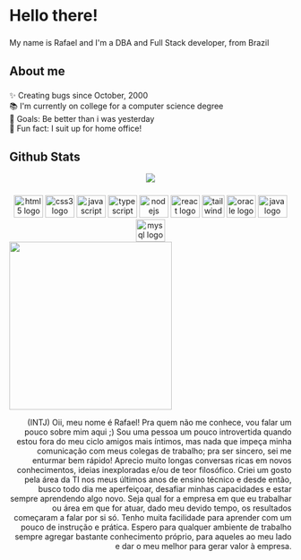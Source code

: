 <h1 align="left">Hello there!</h1>

###

<p align="left">My name is Rafael and I'm a DBA and Full Stack developer, from Brazil</p>

###

<h2 align="left">About me</h2>

###

<p align="left">✨ Creating bugs since October, 2000 <br>📚 I'm currently on college for a computer science degree <br>🎯 Goals: Be better than i was yesterday<br>🎲 Fun fact: I suit up for home office!</p>

###

## Github Stats  
<div align="center"><img src="https://github-readme-stats.vercel.app/api?username=rafael-tomkowski&show_icons=true&count_private=true&hide_border=true" align="center" /></div>  


###

<div align="center">
  <img src="https://cdn.jsdelivr.net/gh/devicons/devicon/icons/html5/html5-original.svg" height="40" width="52" alt="html5 logo"  />
  <img src="https://cdn.jsdelivr.net/gh/devicons/devicon/icons/css3/css3-original.svg" height="40" width="52" alt="css3 logo"  />
  <img src="https://cdn.jsdelivr.net/gh/devicons/devicon/icons/javascript/javascript-original.svg" height="40" width="52" alt="javascript logo"  />
  <img src="https://cdn.jsdelivr.net/gh/devicons/devicon/icons/typescript/typescript-original.svg" height="40" width="52" alt="typescript logo"  />
  <img src="https://cdn.jsdelivr.net/gh/devicons/devicon/icons/nodejs/nodejs-original.svg" height="40" width="52" alt="nodejs logo"  />
  <img src="https://cdn.jsdelivr.net/gh/devicons/devicon/icons/react/react-original.svg" height="40" width="52" alt="react logo"  />
   <img src="https://www.vectorlogo.zone/logos/tailwindcss/tailwindcss-icon.svg" alt="tailwind" width="40" height="40"/>
  <img src="https://cdn.jsdelivr.net/gh/devicons/devicon/icons/oracle/oracle-original.svg" height="40" width="52" alt="oracle logo"  />
  <img src="https://cdn.jsdelivr.net/gh/devicons/devicon/icons/java/java-original.svg" height="40" width="52" alt="java logo"  />
  <img src="https://cdn.jsdelivr.net/gh/devicons/devicon/icons/mysql/mysql-original.svg" height="40" width="52" alt="mysql logo"  />
</div>

<div align"center">
<img src ="https://i.imgur.com/e51GUsg.png" height="300" width="290"/>
<p align="right"> (INTJ) Oii, meu nome é Rafael!
Pra quem não me conhece, vou falar um pouco sobre mim aqui ;)
Sou uma pessoa um pouco introvertida quando estou fora do meu ciclo amigos mais íntimos, mas nada que impeça minha comunicação com meus colegas de trabalho; pra ser sincero, sei me enturmar bem rápido!
Aprecio muito longas conversas ricas em novos conhecimentos, ideias inexploradas e/ou de teor filosófico.
Criei um gosto pela área da TI nos meus últimos anos de ensino técnico e desde então, busco todo dia me aperfeiçoar, desafiar minhas capacidades e estar sempre aprendendo algo novo.
Seja qual for a empresa em que eu trabalhar ou área em que for atuar, dado meu devido tempo, os resultados começaram a falar por si só. Tenho muita facilidade para aprender com um pouco de instrução e prática.
Espero para qualquer ambiente de trabalho sempre agregar bastante conhecimento próprio, para aqueles ao meu lado e dar o meu melhor para gerar valor à empresa.</p>
</div>

